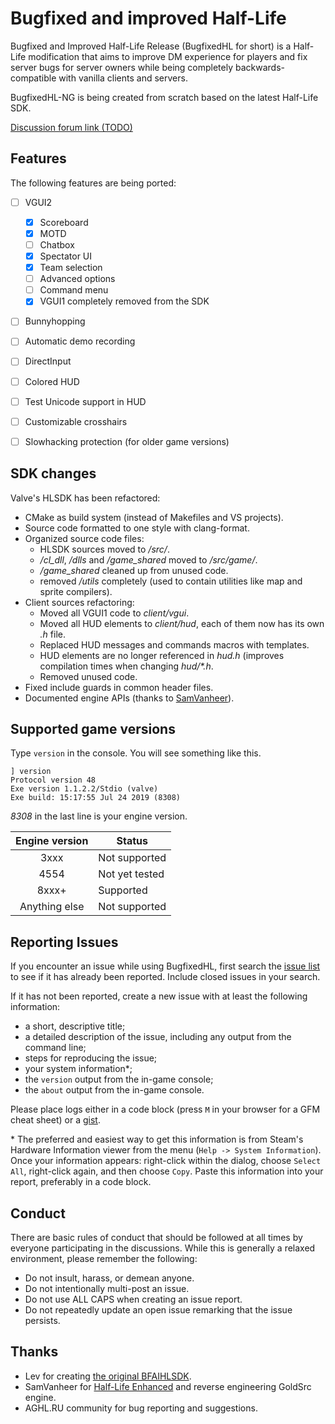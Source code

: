 Bugfixed and improved Half-Life
===============================

Bugfixed and Improved Half-Life Release (BugfixedHL for short) is a Half-Life modification that aims
to improve DM experience for players and fix server bugs for server owners while being completely
backwards-compatible with vanilla clients and servers.

BugfixedHL-NG is being created from scratch based on the latest Half-Life SDK.

[Discussion forum link (TODO)](https://www.youtube.com/watch?v=dQw4w9WgXcQ)

Features
--------

The following features are being ported:

- [ ] VGUI2
  - [x] Scoreboard
  - [x] MOTD
  - [ ] Chatbox
  - [x] Spectator UI
  - [x] Team selection
  - [ ] Advanced options
  - [ ] Command menu
  - [x] VGUI1 completely removed from the SDK
- [ ] Bunnyhopping
- [ ] Automatic demo recording
- [ ] DirectInput
- [ ] Colored HUD
- [ ] Test Unicode support in HUD
- [ ] Customizable crosshairs
- [ ] Slowhacking protection (for older game versions)


SDK changes
-----------

Valve's HLSDK has been refactored:

- CMake as build system (instead of Makefiles and VS projects).
- Source code formatted to one style with clang-format.
- Organized source code files:
  - HLSDK sources moved to */src/*.
  - */cl_dll*, */dlls* and */game_shared* moved to */src/game/*.
  - */game_shared* cleaned up from unused code.
  - removed */utils* completely (used to contain utilities like map and sprite compilers).
- Client sources refactoring:
  - Moved all VGUI1 code to *client/vgui*.
  - Moved all HUD elements to *client/hud*, each of them now has its own *.h* file.
  - Replaced HUD messages and commands macros with templates.
  - HUD elements are no longer referenced in *hud.h* (improves compilation times when changing *hud/\*.h*.
  - Removed unused code.
- Fixed include guards in common header files.
- Documented engine APIs (thanks to [SamVanheer](https://github.com/SamVanheer)).


Supported game versions
-----------------------

Type `version` in the console. You will see something like this.

```
] version 
Protocol version 48
Exe version 1.1.2.2/Stdio (valve)
Exe build: 15:17:55 Jul 24 2019 (8308)
```

*8308* in the last line is your engine version.

| Engine version | Status         |
| :------------: | -------------- |
| 3xxx           | Not supported  |
| 4554           | Not yet tested |
| 8xxx+          | Supported      |
| Anything else  | Not supported  |


Reporting Issues
----------------

If you encounter an issue while using BugfixedHL, first search the [issue list](https://github.com/tmp64/BugfixedHL-NG/issues)
to see if it has already been reported. Include closed issues in your search.

If it has not been reported, create a new issue with at least the following information:

- a short, descriptive title;
- a detailed description of the issue, including any output from the command line;
- steps for reproducing the issue;
- your system information\*;
- the `version` output from the in-game console;
- the `about` output from the in-game console.

Please place logs either in a code block (press `M` in your browser for a GFM cheat sheet) or a [gist](https://gist.github.com).

\* The preferred and easiest way to get this information is from Steam's Hardware Information viewer from the
menu (`Help -> System Information`). Once your information appears: right-click within the dialog, choose `Select All`,
right-click again, and then choose `Copy`. Paste this information into your report, preferably in a code block.


Conduct
-------

There are basic rules of conduct that should be followed at all times by everyone participating in the
discussions.  While this is generally a relaxed environment, please remember the following:

- Do not insult, harass, or demean anyone.
- Do not intentionally multi-post an issue.
- Do not use ALL CAPS when creating an issue report.
- Do not repeatedly update an open issue remarking that the issue persists.

Thanks
------

- Lev for creating [the original BFAIHLSDK](https://github.com/LevShisterov/BugfixedHL).
- SamVanheer for [Half-Life Enhanced](https://github.com/SamVanheer/HLEnhanced) and reverse engineering GoldSrc engine.
- AGHL.RU community for bug reporting and suggestions.
